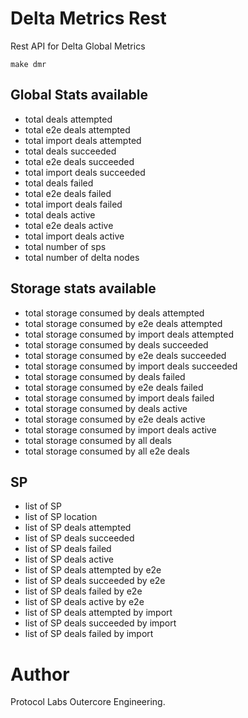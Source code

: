 # Delta Metrics Rest
Rest API for Delta Global Metrics
```
make dmr
```

## Global Stats available
- total deals attempted
- total e2e deals attempted
- total import deals attempted
- total deals succeeded
- total e2e deals succeeded
- total import deals succeeded
- total deals failed
- total e2e deals failed
- total import deals failed
- total deals active
- total e2e deals active
- total import deals active
- total number of sps
- total number of delta nodes

## Storage stats available
- total storage consumed by deals attempted
- total storage consumed by e2e deals attempted
- total storage consumed by import deals attempted
- total storage consumed by deals succeeded
- total storage consumed by e2e deals succeeded
- total storage consumed by import deals succeeded
- total storage consumed by deals failed
- total storage consumed by e2e deals failed
- total storage consumed by import deals failed
- total storage consumed by deals active
- total storage consumed by e2e deals active
- total storage consumed by import deals active
- total storage consumed by all deals
- total storage consumed by all e2e deals

## SP
- list of SP
- list of SP location
- list of SP deals attempted
- list of SP deals succeeded
- list of SP deals failed
- list of SP deals active
- list of SP deals attempted by e2e
- list of SP deals succeeded by e2e
- list of SP deals failed by e2e
- list of SP deals active by e2e
- list of SP deals attempted by import
- list of SP deals succeeded by import
- list of SP deals failed by import


# Author
Protocol Labs Outercore Engineering.
